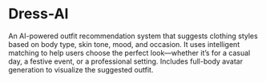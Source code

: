 # Dress-AI
An AI-powered outfit recommendation system that suggests clothing styles based on body type, skin tone, mood, and occasion. It uses intelligent matching to help users choose the perfect look—whether it’s for a casual day, a festive event, or a professional setting. Includes full-body avatar generation to visualize the suggested outfit.
